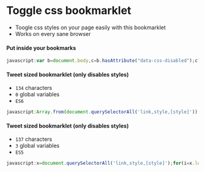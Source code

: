 # Toggle css bookmarklet

- Toogle css styles on your page easily with this bookmarklet
- Works on every sane browser

#### Put inside your bookmarks

```js
javascript:var b=document.body,c=b.hasAttribute("data-css-disabled");c?b.removeAttribute("data-css-disabled"):b.setAttribute("data-css-disabled","");if(c)d=document.querySelectorAll("[data-css-storage]"),[].slice.call(d).forEach(function(a){"STYLE"===a.tagName?a.innerHTML=f(a):"LINK"===a.tagName?a.disabled=!1:a.style.cssText=f(a)});else{var d=document.querySelectorAll("[style], link, style");[].slice.call(d).forEach(function(a){"STYLE"===a.tagName?(g(a,a.innerHTML),a.innerHTML=""):"LINK"===a.tagName?(g(a,""),a.disabled=!0):(g(a,a.style.cssText),a.style.cssText="")})}function g(a,e){a.setAttribute("data-css-storage",e)}function f(a){var e=a.getAttribute("data-css-storage");a.removeAttribute("data-css-storage");return e};
```

#### Tweet sized bookmarklet (only disables styles)
- `134` characters
- `0` global variables
- `ES6`

```js
javascript:Array.from(document.querySelectorAll('link,style,[style]')).forEach(e=>{e.style.cssText?e.style.cssText='':e.outerHTML=''})
```

#### Tweet sized bookmarklet (only disables styles)
- `137` characters
- `3` global variables
- `ES5`

```js
javascript:x=document.querySelectorAll('link,style,[style]');for(i=x.length;i--;)a=x[i],a.style.cssText?a.style.cssText='':a.outerHTML=''
```
